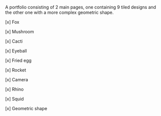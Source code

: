 A portfolio consisting of 2 main pages, one containing 9 tiled designs and the other one with a more complex geometric shape.

[x] Fox

[x] Mushroom

[x] Cacti

[x] Eyeball

[x] Fried egg

[x] Rocket

[x] Camera

[x] Rhino

[x] Squid

[x] Geometric shape
